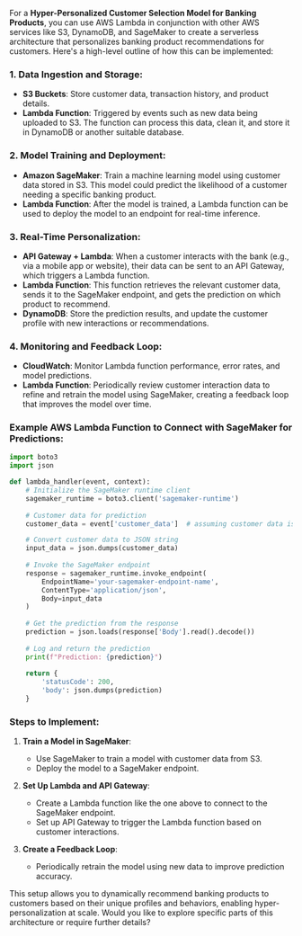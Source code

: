 For a **Hyper-Personalized Customer Selection Model for Banking Products**, you can use AWS Lambda in conjunction with other AWS services like S3, DynamoDB, and SageMaker to create a serverless architecture that personalizes banking product recommendations for customers. Here's a high-level outline of how this can be implemented:

### 1. **Data Ingestion and Storage**:
   - **S3 Buckets**: Store customer data, transaction history, and product details.
   - **Lambda Function**: Triggered by events such as new data being uploaded to S3. The function can process this data, clean it, and store it in DynamoDB or another suitable database.

### 2. **Model Training and Deployment**:
   - **Amazon SageMaker**: Train a machine learning model using customer data stored in S3. This model could predict the likelihood of a customer needing a specific banking product.
   - **Lambda Function**: After the model is trained, a Lambda function can be used to deploy the model to an endpoint for real-time inference.

### 3. **Real-Time Personalization**:
   - **API Gateway + Lambda**: When a customer interacts with the bank (e.g., via a mobile app or website), their data can be sent to an API Gateway, which triggers a Lambda function.
   - **Lambda Function**: This function retrieves the relevant customer data, sends it to the SageMaker endpoint, and gets the prediction on which product to recommend.
   - **DynamoDB**: Store the prediction results, and update the customer profile with new interactions or recommendations.

### 4. **Monitoring and Feedback Loop**:
   - **CloudWatch**: Monitor Lambda function performance, error rates, and model predictions.
   - **Lambda Function**: Periodically review customer interaction data to refine and retrain the model using SageMaker, creating a feedback loop that improves the model over time.

### Example AWS Lambda Function to Connect with SageMaker for Predictions:

```python
import boto3
import json

def lambda_handler(event, context):
    # Initialize the SageMaker runtime client
    sagemaker_runtime = boto3.client('sagemaker-runtime')
    
    # Customer data for prediction
    customer_data = event['customer_data']  # assuming customer data is passed in the event

    # Convert customer data to JSON string
    input_data = json.dumps(customer_data)
    
    # Invoke the SageMaker endpoint
    response = sagemaker_runtime.invoke_endpoint(
        EndpointName='your-sagemaker-endpoint-name',
        ContentType='application/json',
        Body=input_data
    )
    
    # Get the prediction from the response
    prediction = json.loads(response['Body'].read().decode())
    
    # Log and return the prediction
    print(f"Prediction: {prediction}")
    
    return {
        'statusCode': 200,
        'body': json.dumps(prediction)
    }
```

### Steps to Implement:

1. **Train a Model in SageMaker**:
   - Use SageMaker to train a model with customer data from S3.
   - Deploy the model to a SageMaker endpoint.

2. **Set Up Lambda and API Gateway**:
   - Create a Lambda function like the one above to connect to the SageMaker endpoint.
   - Set up API Gateway to trigger the Lambda function based on customer interactions.

3. **Create a Feedback Loop**:
   - Periodically retrain the model using new data to improve prediction accuracy.

This setup allows you to dynamically recommend banking products to customers based on their unique profiles and behaviors, enabling hyper-personalization at scale. Would you like to explore specific parts of this architecture or require further details?
